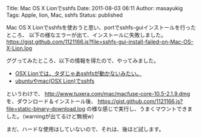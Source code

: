 Title: Mac OS X Lionでsshfs
Date: 2011-08-03 06:11
Author: masayukig
Tags: Apple, lion, Mac, sshfs
Status: published


Mac OS X
Lionでsshfsを使おうと思い、portでsshfs-guiインストールを行ったところ、
以下の様なエラーが出て、インストールに失敗しました。
<https://gist.github.com/1121166.js?file=sshfs-gui-install-failed-on-Mac-OS-X-Lion.log>

ググってみたところ、以下の情報を得たので、やってみました。

-   [OSX
    Lionでは、タダじゃあsshfsが動かないみたい。](http://inabu.asia/monooki/357/2011/07/31/)
-   [ubuntuやmac(OSX
    Lion)でsshfs](http://crysis-fs.blogspot.com/2011/07/ubuntumacosx-lionsshfs.html)

というわけで、
<http://www.tuxera.com/mac/macfuse-core-10.5-2.1.9.dmg>
を、ダウンロード＆インストール後、
<https://gist.github.com/1121166.js?file=static-binary-download.log>
の様な感じで実行し、うまくマウントできました。（warningが出てるけど無視w）

まだ、ハードな使用はしていないので、それは、後ほど試します。
